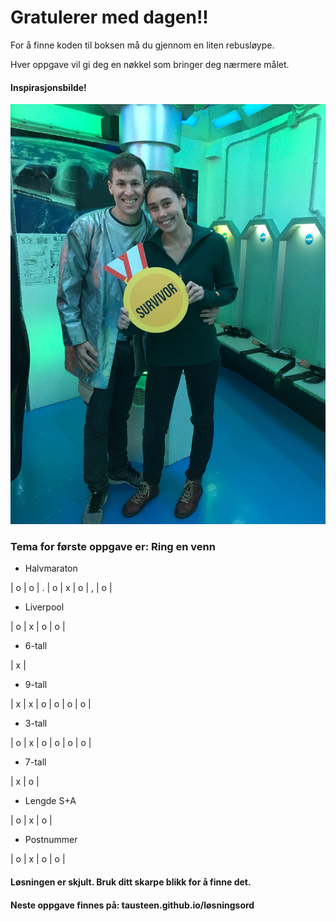 # Gratulerer med dagen!!

For å finne koden til boksen må du gjennom en liten rebusløype.

Hver oppgave vil gi deg en nøkkel som bringer deg nærmere målet.

#### Inspirasjonsbilde!

![img](escape.JPG)

### Tema for første oppgave er: Ring en venn

- Halvmaraton

| o | o | . | o | x | o | , | o |

- Liverpool

| o | x | o | o | 

- 6-tall

| x |

- 9-tall

| x | x | o | o | o | o | 

- 3-tall

| o | x | o | o | o | o | 

- 7-tall

| x | o | 

- Lengde S+A

| o | x | o | 

- Postnummer

| o | x | o | o |

#### Løsningen er skjult. Bruk ditt skarpe blikk for å finne det.

#### Neste oppgave finnes på: tausteen.github.io/løsningsord
